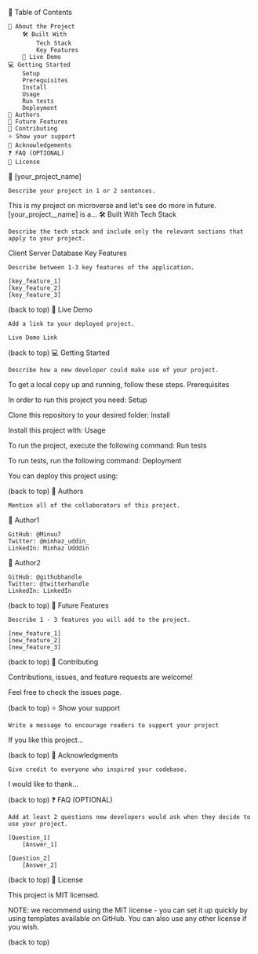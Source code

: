 📗 Table of Contents

    📖 About the Project
        🛠 Built With
            Tech Stack
            Key Features
        🚀 Live Demo
    💻 Getting Started
        Setup
        Prerequisites
        Install
        Usage
        Run tests
        Deployment
    👥 Authors
    🔭 Future Features
    🤝 Contributing
    ⭐️ Show your support
    🙏 Acknowledgements
    ❓ FAQ (OPTIONAL)
    📝 License

📖 [your_project_name]

    Describe your project in 1 or 2 sentences.
This is my project on microverse and let's see do more in future.
[your_project__name] is a...
🛠 Built With
Tech Stack

    Describe the tech stack and include only the relevant sections that apply to your project.

Client
Server
Database
Key Features

    Describe between 1-3 key features of the application.

    [key_feature_1]
    [key_feature_2]
    [key_feature_3]

(back to top)
🚀 Live Demo

    Add a link to your deployed project.

    Live Demo Link

(back to top)
💻 Getting Started

    Describe how a new developer could make use of your project.

To get a local copy up and running, follow these steps.
Prerequisites

In order to run this project you need:
Setup

Clone this repository to your desired folder:
Install

Install this project with:
Usage

To run the project, execute the following command:
Run tests

To run tests, run the following command:
Deployment

You can deploy this project using:

(back to top)
👥 Authors

    Mention all of the collaborators of this project.

👤 Author1

    GitHub: @Minuu7
    Twitter: @minhaz_uddin_
    LinkedIn: Minhaz Udddin 

👤 Author2

    GitHub: @githubhandle
    Twitter: @twitterhandle
    LinkedIn: LinkedIn

(back to top)
🔭 Future Features

    Describe 1 - 3 features you will add to the project.

    [new_feature_1]
    [new_feature_2]
    [new_feature_3]

(back to top)
🤝 Contributing

Contributions, issues, and feature requests are welcome!

Feel free to check the issues page.

(back to top)
⭐️ Show your support

    Write a message to encourage readers to support your project

If you like this project...

(back to top)
🙏 Acknowledgments

    Give credit to everyone who inspired your codebase.

I would like to thank...

(back to top)
❓ FAQ (OPTIONAL)

    Add at least 2 questions new developers would ask when they decide to use your project.

    [Question_1]
        [Answer_1]

    [Question_2]
        [Answer_2]

(back to top)
📝 License

This project is MIT licensed.

NOTE: we recommend using the MIT license - you can set it up quickly by using templates available on GitHub. You can also use any other license if you wish.

(back to top)